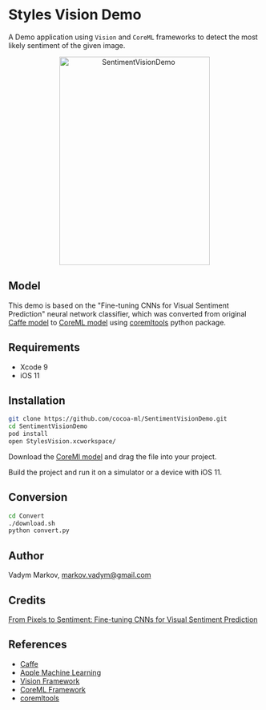 # Styles Vision Demo

A Demo application using `Vision` and `CoreML` frameworks to detect the most
likely sentiment of the given image.

<div align="center">
<img src="https://github.com/cocoa-ai/SentimentVisionDemo/blob/master/Screenshot.png" alt="SentimentVisionDemo" width="300" height="416" />
</div>

## Model

This demo is based on the "Fine-tuning CNNs for Visual Sentiment Prediction"
neural network classifier, which was converted from original [Caffe model](https://github.com/imatge-upc/sentiment-2017-imavis)
to [CoreML model](https://drive.google.com/open?id=0B1ghKa_MYL6meTZRT3U5b0o5amc)
using [coremltools](https://pypi.python.org/pypi/coremltools) python package.

## Requirements

- Xcode 9
- iOS 11

## Installation

```sh
git clone https://github.com/cocoa-ml/SentimentVisionDemo.git
cd SentimentVisionDemo
pod install
open StylesVision.xcworkspace/
```

Download the [CoreMl model](https://drive.google.com/open?id=0B1ghKa_MYL6meTZRT3U5b0o5amc)
and drag the file into your project.

Build the project and run it on a simulator or a device with iOS 11.

## Conversion

```sh
cd Convert
./download.sh
python convert.py
```

## Author

Vadym Markov, markov.vadym@gmail.com

## Credits

[From Pixels to Sentiment: Fine-tuning CNNs for Visual Sentiment Prediction](https://github.com/imatge-upc/sentiment-2017-imavis)

## References
- [Caffe](http://caffe.berkeleyvision.org)
- [Apple Machine Learning](https://developer.apple.com/machine-learning/)
- [Vision Framework](https://developer.apple.com/documentation/vision)
- [CoreML Framework](https://developer.apple.com/documentation/coreml)
- [coremltools](https://pypi.python.org/pypi/coremltools)
